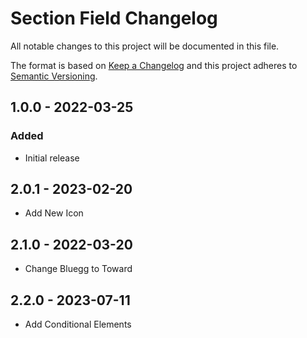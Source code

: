 # Section Field Changelog

All notable changes to this project will be documented in this file.

The format is based on [Keep a Changelog](http://keepachangelog.com/) and this project adheres to [Semantic Versioning](http://semver.org/).

## 1.0.0 - 2022-03-25

### Added

-   Initial release

## 2.0.1 - 2023-02-20

-   Add New Icon

## 2.1.0 - 2022-03-20

-   Change Bluegg to Toward

## 2.2.0 - 2023-07-11

-   Add Conditional Elements
